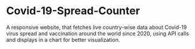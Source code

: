 # Covid-19-Spread-Counter
A responsive website, that fetches live country-wise data about Covid-19 virus spread and vaccination around the world since 2020, using API calls and displays in a chart for better visualization.
